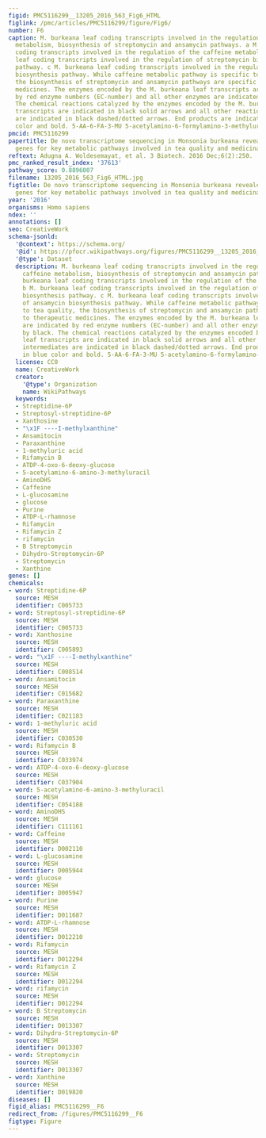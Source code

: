 ```yaml
---
figid: PMC5116299__13205_2016_563_Fig6_HTML
figlink: /pmc/articles/PMC5116299/figure/Fig6/
number: F6
caption: M. burkeana leaf coding transcripts involved in the regulation of the caffeine
  metabolism, biosynthesis of streptomycin and ansamycin pathways. a M. burkeana leaf
  coding transcripts involved in the regulation of the caffeine metabolism. b M. burkeana
  leaf coding transcripts involved in the regulation of streptomycin biosynthesis
  pathway. c M. burkeana leaf coding transcripts involved in the regulation of ansamycin
  biosynthesis pathway. While caffeine metabolic pathway is specific to tea quality,
  the biosynthesis of streptomycin and ansamycin pathways are specific to therapeutic
  medicines. The enzymes encoded by the M. burkeana leaf transcripts are indicated
  by red enzyme numbers (EC-number) and all other enzymes are indicated by black.
  The chemical reactions catalyzed by the enzymes encoded by the M. burkeana leaf
  transcripts are indicated in black solid arrows and all other reactions and intermediates
  are indicated in black dashed/dotted arrows. End products are indicated in blue
  color and bold. 5-AA-6-FA-3-MU 5-acetylamino-6-formylamino-3-methyluracil
pmcid: PMC5116299
papertitle: De novo transcriptome sequencing in Monsonia burkeana revealed putative
  genes for key metabolic pathways involved in tea quality and medicinal value.
reftext: Adugna A. Woldesemayat, et al. 3 Biotech. 2016 Dec;6(2):250.
pmc_ranked_result_index: '37613'
pathway_score: 0.8896007
filename: 13205_2016_563_Fig6_HTML.jpg
figtitle: De novo transcriptome sequencing in Monsonia burkeana revealed putative
  genes for key metabolic pathways involved in tea quality and medicinal value
year: '2016'
organisms: Homo sapiens
ndex: ''
annotations: []
seo: CreativeWork
schema-jsonld:
  '@context': https://schema.org/
  '@id': https://pfocr.wikipathways.org/figures/PMC5116299__13205_2016_563_Fig6_HTML.html
  '@type': Dataset
  description: M. burkeana leaf coding transcripts involved in the regulation of the
    caffeine metabolism, biosynthesis of streptomycin and ansamycin pathways. a M.
    burkeana leaf coding transcripts involved in the regulation of the caffeine metabolism.
    b M. burkeana leaf coding transcripts involved in the regulation of streptomycin
    biosynthesis pathway. c M. burkeana leaf coding transcripts involved in the regulation
    of ansamycin biosynthesis pathway. While caffeine metabolic pathway is specific
    to tea quality, the biosynthesis of streptomycin and ansamycin pathways are specific
    to therapeutic medicines. The enzymes encoded by the M. burkeana leaf transcripts
    are indicated by red enzyme numbers (EC-number) and all other enzymes are indicated
    by black. The chemical reactions catalyzed by the enzymes encoded by the M. burkeana
    leaf transcripts are indicated in black solid arrows and all other reactions and
    intermediates are indicated in black dashed/dotted arrows. End products are indicated
    in blue color and bold. 5-AA-6-FA-3-MU 5-acetylamino-6-formylamino-3-methyluracil
  license: CC0
  name: CreativeWork
  creator:
    '@type': Organization
    name: WikiPathways
  keywords:
  - Streptidine-6P
  - Streptosyl-streptidine-6P
  - Xanthosine
  - "\x1F ----I-methylxanthine"
  - Ansamitocin
  - Paraxanthine
  - 1-methyluric acid
  - Rifamycin B
  - ATDP-4-oxo-6-deoxy-glucose
  - 5-acetylamino-6-amino-3-methyluracil
  - AminoDHS
  - Caffeine
  - L-glucosamine
  - glucose
  - Purine
  - ATDP-L-rhamnose
  - Rifamycin
  - Rifamycin Z
  - rifamycin
  - B Streptomycin
  - Dihydro-Streptomycin-6P
  - Streptomycin
  - Xanthine
genes: []
chemicals:
- word: Streptidine-6P
  source: MESH
  identifier: C005733
- word: Streptosyl-streptidine-6P
  source: MESH
  identifier: C005733
- word: Xanthosine
  source: MESH
  identifier: C005893
- word: "\x1F ----I-methylxanthine"
  source: MESH
  identifier: C008514
- word: Ansamitocin
  source: MESH
  identifier: C015682
- word: Paraxanthine
  source: MESH
  identifier: C021183
- word: 1-methyluric acid
  source: MESH
  identifier: C030530
- word: Rifamycin B
  source: MESH
  identifier: C033974
- word: ATDP-4-oxo-6-deoxy-glucose
  source: MESH
  identifier: C037904
- word: 5-acetylamino-6-amino-3-methyluracil
  source: MESH
  identifier: C054188
- word: AminoDHS
  source: MESH
  identifier: C111161
- word: Caffeine
  source: MESH
  identifier: D002110
- word: L-glucosamine
  source: MESH
  identifier: D005944
- word: glucose
  source: MESH
  identifier: D005947
- word: Purine
  source: MESH
  identifier: D011687
- word: ATDP-L-rhamnose
  source: MESH
  identifier: D012210
- word: Rifamycin
  source: MESH
  identifier: D012294
- word: Rifamycin Z
  source: MESH
  identifier: D012294
- word: rifamycin
  source: MESH
  identifier: D012294
- word: B Streptomycin
  source: MESH
  identifier: D013307
- word: Dihydro-Streptomycin-6P
  source: MESH
  identifier: D013307
- word: Streptomycin
  source: MESH
  identifier: D013307
- word: Xanthine
  source: MESH
  identifier: D019820
diseases: []
figid_alias: PMC5116299__F6
redirect_from: /figures/PMC5116299__F6
figtype: Figure
---
```

